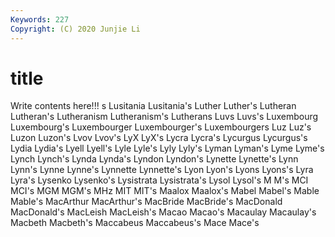```yaml
---
Keywords: 227
Copyright: (C) 2020 Junjie Li
---
```


# title

Write contents here!!!
s 
Lusitania 
Lusitania's 
Luther 
Luther's 
Lutheran 
Lutheran's 
Lutheranism 
Lutheranism's
Lutherans 
Luvs 
Luvs's 
Luxembourg 
Luxembourg's 
Luxembourger 
Luxembourger's 
Luxembourgers 
Luz 
Luz's
Luzon 
Luzon's 
Lvov 
Lvov's 
LyX 
LyX's 
Lycra 
Lycra's 
Lycurgus 
Lycurgus's
Lydia 
Lydia's 
Lyell 
Lyell's 
Lyle 
Lyle's 
Lyly 
Lyly's 
Lyman 
Lyman's
Lyme 
Lyme's 
Lynch 
Lynch's 
Lynda 
Lynda's 
Lyndon 
Lyndon's 
Lynette 
Lynette's
Lynn 
Lynn's 
Lynne 
Lynne's 
Lynnette 
Lynnette's 
Lyon 
Lyon's 
Lyons 
Lyons's
Lyra 
Lyra's 
Lysenko 
Lysenko's 
Lysistrata 
Lysistrata's 
Lysol 
Lysol's 
M 
M's
MCI 
MCI's 
MGM 
MGM's 
MHz 
MIT 
MIT's 
Maalox 
Maalox's 
Mabel
Mabel's 
Mable 
Mable's 
MacArthur 
MacArthur's 
MacBride 
MacBride's 
MacDonald 
MacDonald's 
MacLeish
MacLeish's 
Macao 
Macao's 
Macaulay 
Macaulay's 
Macbeth 
Macbeth's 
Maccabeus 
Maccabeus's 
Mace
Mace's 

